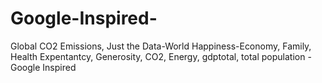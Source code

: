 # Google-Inspired-
Global CO2 Emissions, Just the Data-World Happiness-Economy, Family, Health Expentantcy, Generosity, CO2, Energy, gdptotal, total population -Google Inspired 
